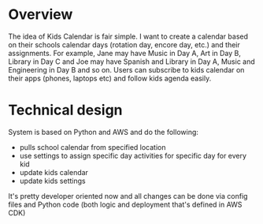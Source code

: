 # Overview

The idea of Kids Calendar is fair simple. I want to create a calendar based on their schools calendar days (rotation day, encore day, etc.) and their assignments. 
For example, Jane may have Music in Day A, Art in Day B, Library in Day C and Joe may have Spanish and Library in Day A, Music and Engineering in Day B and so on.
Users can subscribe to kids calendar on their apps (phones, laptops etc) and follow kids agenda easily.

# Technical design
System is based on Python and AWS and do the following:
* pulls school calendar from specified location
* use settings to assign specific day activities for specific day for every kid
* update kids calendar
* update kids settings

It's pretty developer oriented now and all changes can be done via config files and Python code (both logic and deployment that's defined in AWS CDK)

